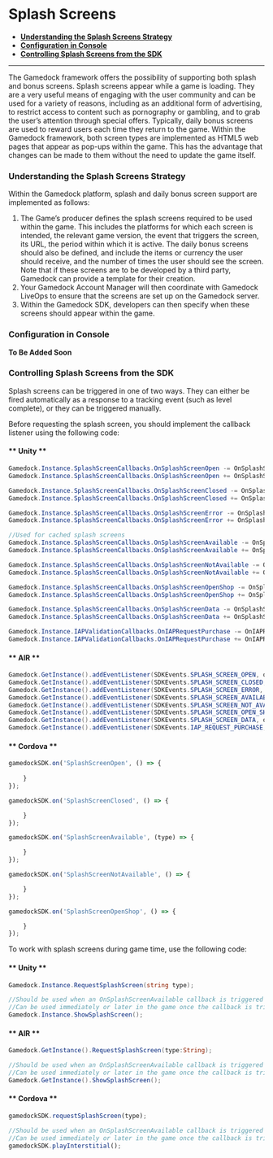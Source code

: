 # Splash Screens

* **[Understanding the Splash Screens Strategy](#understanding-the-splash-screens-strategy)**
* **[Configuration in Console](#configuration-in-console)**
* **[Controlling Splash Screens from the SDK](#controlling-splash-screens-from-the-sdk)**

---

The Gamedock framework offers the possibility of supporting both splash and bonus screens. Splash screens appear while a game is loading. They are a very useful means of engaging with the user community and can be used for a variety of reasons, including as an additional form of advertising, to restrict access to content such as pornography or gambling, and to grab the user’s attention through special offers. Typically, daily bonus screens are used to reward users each time they return to the game. Within the Gamedock framework, both screen types are implemented as HTML5 web pages that appear as pop-ups within the game. This has the advantage that changes can be made to them without the need to update the game itself.

### Understanding the Splash Screens Strategy

Within the Gamedock platform, splash and daily bonus screen support are implemented as follows:
1. The Game’s producer defines the splash screens required to be used within the game. This includes the platforms for which each screen is intended, the relevant game version, the event that triggers the screen, its URL, the period within which it is active. The daily bonus screens should also be defined, and include the items or currency the user should receive, and the number of times the user should see the screen. Note that if these screens are to be developed by a third party, Gamedock can provide a template for their creation.
1. Your Gamedock Account Manager will then coordinate with Gamedock LiveOps to ensure that the screens are set up on the Gamedock server.
1. Within the Gamedock SDK, developers can then specify when these screens should appear within the game.

### Configuration in Console

**To Be Added Soon**

### Controlling Splash Screens from the SDK

Splash screens can be triggered in one of two ways. They can either be fired automatically as a response to a tracking event (such as level complete), or they can be triggered manually.

Before requesting the splash screen, you should implement the callback listener using the following code:

<!-- tabs:start -->

#### ** Unity **

~~~csharp
Gamedock.Instance.SplashScreenCallbacks.OnSplashScreenOpen -= OnSplashScreenOpen;
Gamedock.Instance.SplashScreenCallbacks.OnSplashScreenOpen += OnSplashScreenOpen;

Gamedock.Instance.SplashScreenCallbacks.OnSplashScreenClosed -= OnSplashScreenClosed;
Gamedock.Instance.SplashScreenCallbacks.OnSplashScreenClosed += OnSplashScreenClosed;

Gamedock.Instance.SplashScreenCallbacks.OnSplashScreenError -= OnSplashScreenError;
Gamedock.Instance.SplashScreenCallbacks.OnSplashScreenError += OnSplashScreenError;

//Used for cached splash screens
Gamedock.Instance.SplashScreenCallbacks.OnSplashScreenAvailable -= OnSplashScreenAvailable;
Gamedock.Instance.SplashScreenCallbacks.OnSplashScreenAvailable += OnSplashScreenAvailable;

Gamedock.Instance.SplashScreenCallbacks.OnSplashScreenNotAvailable -= OnSplashScreenNotAvailable;
Gamedock.Instance.SplashScreenCallbacks.OnSplashScreenNotAvailable += OnSplashScreenNotAvailable;

Gamedock.Instance.SplashScreenCallbacks.OnSplashScreenOpenShop -= OnSplashScreenOpenShop;
Gamedock.Instance.SplashScreenCallbacks.OnSplashScreenOpenShop += OnSplashScreenOpenShop;

Gamedock.Instance.SplashScreenCallbacks.OnSplashScreenData -= OnSplashScreenData;
Gamedock.Instance.SplashScreenCallbacks.OnSplashScreenData += OnSplashScreenData;

Gamedock.Instance.IAPValidationCallbacks.OnIAPRequestPurchase -= OnIAPRequestPurchase;
Gamedock.Instance.IAPValidationCallbacks.OnIAPRequestPurchase += OnIAPRequestPurchase;
~~~

#### ** AIR **

~~~actionscript
Gamedock.GetInstance().addEventListener(SDKEvents.SPLASH_SCREEN_OPEN, onSplashScreenOpenEvent);
Gamedock.GetInstance().addEventListener(SDKEvents.SPLASH_SCREEN_CLOSED, onSplashScreenClosedEvent);
Gamedock.GetInstance().addEventListener(SDKEvents.SPLASH_SCREEN_ERROR, onSplashScreenErrorEvent);
Gamedock.GetInstance().addEventListener(SDKEvents.SPLASH_SCREEN_AVAILABLE, onSplashScreenAvailableEvent);
Gamedock.GetInstance().addEventListener(SDKEvents.SPLASH_SCREEN_NOT_AVAILABLE, onSplashScreenNotAvailableEvent);
Gamedock.GetInstance().addEventListener(SDKEvents.SPLASH_SCREEN_OPEN_SHOP, onSplashScreenOpenShopEvent);
Gamedock.GetInstance().addEventListener(SDKEvents.SPLASH_SCREEN_DATA, onSplashScreenDataEvent);
Gamedock.GetInstance().addEventListener(SDKEvents.IAP_REQUEST_PURCHASE, onIAPRequestPurchaseEvent);
~~~

#### ** Cordova **

~~~javascript
gamedockSDK.on('SplashScreenOpen', () => {
    
    }
});

gamedockSDK.on('SplashScreenClosed', () => {

    }
});

gamedockSDK.on('SplashScreenAvailable', (type) => {

    }
});

gamedockSDK.on('SplashScreenNotAvailable', () => {

    }
});

gamedockSDK.on('SplashScreenOpenShop', () => {

    }
});
~~~

<!-- tabs:end -->

To work with splash screens during game time, use the following code:

<!-- tabs:start -->

#### ** Unity **

~~~csharp
Gamedock.Instance.RequestSplashScreen(string type);

//Should be used when an OnSplashScreenAvailable callback is triggered 
//Can be used immediately or later in the game once the callback is triggered
Gamedock.Instance.ShowSplashScreen();
~~~

#### ** AIR **

~~~actionscript
Gamedock.GetInstance().RequestSplashScreen(type:String);

//Should be used when an OnSplashScreenAvailable callback is triggered 
//Can be used immediately or later in the game once the callback is triggered
Gamedock.GetInstance().ShowSplashScreen();
~~~

#### ** Cordova **

~~~javascript
gamedockSDK.requestSplashScreen(type);

//Should be used when an OnSplashScreenAvailable callback is triggered 
//Can be used immediately or later in the game once the callback is triggered
gamedockSDK.playInterstitial();
~~~

<!-- tabs:end -->